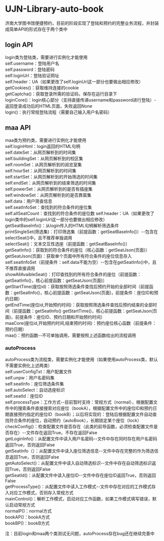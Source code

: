 # UJN-Library-auto-book
济南大学图书馆便捷预约，目前的阶段实现了登陆和预约的完整业务流程，并封装成简单API的形式存在于两个类中   
## login API    
login类为登陆类，需要进行实例化才能使用   
self.username：登陆用户名   
self.password：登陆密码    
self.loginUrl：登陆验证网址   
self.header：UA（如果更改了self.loginUrl这一部分也要做出相应修改）   
getCookies()：获取维持连接的cookie   
getCaptcha()：获取登录所需的验证码，保存在运行目录下   
loginCore()：login核心部分（支持直接传递username和password进行登陆）-返回登录成功后的HTML页面，失败返回None   
login()：执行常规登陆流程（需要自己输入用户名密码）   
## maa API   
maa类为预约类，需要进行实例化才能使用   
self.loginHtml：login返回的HTML句柄   
self.dateSet：从网页解析到的时间集   
self.buildingSet：从网页解析到的校区集   
self.roomSet：从网页解析到的阅览室集   
self.hourSet：从网页解析到的时间集   
self.startSet：从网页解析到的开始筛选的时间集   
self.endSet：从网页解析到的结束筛选的时间集   
self.powerSet：从网页解析到的是否有插座集   
self.windowSet：从网页解析到的是否靠窗集   
self.data：用户筛查信息   
self.seatInfoSet：查找到的符合条件的座位集   
self.allSeatCount：查找到的符合条件的座位数
self.header：UA（如果更改了login类中的self.loginUrl这一部分也要做出相应修改）   
getSeatBaseInfo()：从login传入的HTML句柄解析筛选条件   
printSingleSet(筛选集)：打印筛选集（前提函数：getSeatBaseInfo()）--包含在selectSeat()中，且不推荐单独调用   
selectSeat()：文本交互性选座（前提函数：getSeatBaseInfo()）   
getSeatInfo()：获取到的符合条件的座位（核心函数：getSeatJson(页面)）   
getSeatJson(页面)：获取单个页面中所有符合条件的座位信息存入self.seatInfoSet（前提条件：self.data不能为空）--包含在getSeatInfo()中，且不推荐直接调用   
showAllAvaibleSeat()：打印查找到的所有符合条件的座位（前提函数：getSeatInfo()，核心前提函数：getSeatJson(页面)）   
getStartTime(座位id)：获取按照筛选条件查找后预约开始的全部时间（前提函数：getSeatInfo()，核心前提函数：getSeatJson(页面)，前提条件：座位ID和预约日期）   
getEndTime(座位id,开始预约时间)：获取按照筛选条件查找后预约结束的全部时间（前提函数：getSeatInfo() getStartTime()，核心前提函数：getSeatJson(页面)，前提条件：座位ID、预约日期和开始预约时间）   
maaCore(座位id,开始预约时间,结束预约时间)：预约座位核心函数（前提条件：预约日期）   
maa()：预约函数--不可单独调用，需要按照上述函数给出的流程调用   
### autoProcess   
autoProcess类为流程类，需要实例化才能使用（如果使用autoProcess类，默认不需要实例化上述两类）   
self.userConfigTxt：用户配置文件   
self.unpw：用户名密码集   
self.seatInfo：座位筛选条件集   
self.autoSelect：自动选座标识   
self.seatId：座位ID   
self.processType：工作方式--目前暂时支持：常规方式（normal），根据配置文件中的搜索条件直接搜索对应座位（bookA），根据配置文件中的座位ID和预约日期直接预约指定的座位ID（bookB）；以后将实现的：登陆后根据配置文件自动查找符合条件的座位，自动预约（autoBook），长期锁定某个座位（lock）   
checkConfig()：检查配置文件是否存在（此类的前导函数，必须检查配置文件是否存在）--文件存在返回True，不存在返回False   
getLoginInfo()：从配置文件中读入用户名密码--文件中存在同时存在用户名密码返回True，否则返回False   
getSeatInfo（）：从配置文件中读入座位筛选信息--文件中存在完整的作为筛选信息返回True，否则返回False   
getAutoSelect()：从配置文件中读入自动筛选标识--文件中存在自动筛选标识返回True，否则返回False   
getSeatId()：从配置文件中读入座位ID--文件中存在座位ID返回True，否则返回False   
getProcessType()：从配置文件中读入工作模式--文件中存在对应的工作模式存入对应工作模式，否则存入常规方式   
mainControl()：解析工作模式，启动对应工作函数，如果工作模式填写错误，默认启动常规方式   
normalP()：normal方式   
bookAP()：bookA方式   
bookBP()：bookB方式   
    

注：目前login和maa两个类测试无问题，autoProcess存在bug还在继续完善中   
